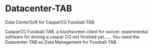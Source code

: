 # Datacenter-TAB
Data CenterSoft for CasparCG Fussball-TAB

CasparCG Fussball-TAB, a touchscreen client for soccer.
experimental software for driving a caspar CG
not finished yet......
You need the Datacenter-TAB as Data Management for Fussball-TAB
